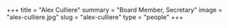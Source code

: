 +++
title = "Alex Culliere"
summary = "Board Member, Secretary"
image = "alex-culliere.jpg"
slug = "alex-culliere"
type = "people"
+++
